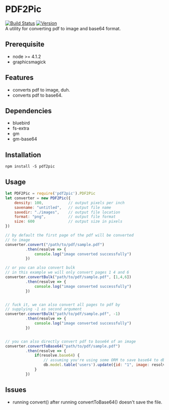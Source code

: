 # PDF2Pic  
[![Build Status](https://travis-ci.org/yakovmeister/pdf2image.svg?branch=1.0)](https://travis-ci.org/yakovmeister/pdf2image)
[![Version](https://img.shields.io/badge/version-1.2.4-blue.svg)](https://github.com/yakovmeister/pdf2image/tree/1.0)  
A utility for converting pdf to image and base64 format.  

## Prerequisite  
  
* node >= 4.1.2 
* graphicsmagick

## Features  
  
* converts pdf to image, duh.  
* converts pdf to base64.  
  
## Dependencies
  
* bluebird  
* fs-extra  
* gm  
* gm-base64
  
## Installation  
  
```
npm install -S pdf2pic
```
  
## Usage  
  
```javascript
let PDF2Pic = require('pdf2pic').PDF2Pic
let converter = new PDF2Pic({
    density: 100,           // output pixels per inch
    savename: "untitled",   // output file name
    savedir: "./images",    // output file location
    format: "png",          // output file format
    size: 600               // output size in pixels
})

// by default the first page of the pdf will be converted
// to image
converter.convert("/path/to/pdf/sample.pdf")
         .then(resolve => {
             console.log("image converted successfully")
         })

// or you can also convert bulk
// in this example we will only convert pages 1 4 and 6
converter.convertBulk("path/to/pdf/sample.pdf", [1,4,6])
         .then(resolve => {
             console.log("image converted successfully")
         })


// fuck it, we can also convert all pages to pdf by
// supplying -1 as second argument
converter.convertBulk("path/to/pdf/sample.pdf", -1)
         .then(resolve => {
             console.log("image converted successfully")
         })


// you can also directly convert pdf to base64 of an image
converter.convertToBase64("path/to/pdf/sample.pdf")
         .then(resolve => {
             if(resolve.base64) {
                 // assuming you're using some ORM to save base64 to db
                 db.model.table('users').update({id: "1", image: resolve.base64})
             }
         })
```  
  
## Issues  
  
* running convert() after running convertToBase64() doesn't save the file.
